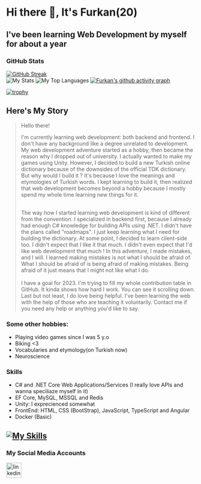 # Hi there 👋, It's Furkan(20)
## I've been learning Web Development by myself for about a year
### GitHub Stats
[![GitHub Streak](https://streak-stats.demolab.com?user=4furki4&theme=dark&hide_border=true&border_radius=20)](https://git.io/streak-stats)\
![My Stats](https://github-readme-stats-git-masterrstaa-rickstaa.vercel.app/api?username=4furki4&show_icons=true&theme=radical&line_height=30&card_width=300px&hide=prs,contribs&custom_title=Furkan%27s%20Github%20Stats&count_private=true&hide_border=true&border_radius=20)
![My Top Languages](https://github-readme-stats-git-masterrstaa-rickstaa.vercel.app/api/top-langs/?username=4furki4&layout=compact&theme=radical&langs_count=6&hide_border=true&border_radius=20)
[![Furkan's github activity graph](https://github-readme-activity-graph.vercel.app/graph?username=4furki4&theme=github-compact&hide_border=true&radius=16&bg_color=151515&custom_title=My%20Activity%20Graph%20^_^&title_color=26a641)](https://github.com/ashutosh00710/github-readme-activity-graph)

[![trophy](https://github-profile-trophy.vercel.app/?username=4furki4&theme=gruvbox&margin-w=100)](https://github.com/ryo-ma/github-profile-trophy)

## Here's My Story
>Hello there!
>
>I'm currently learning web development: both backend and frontend. I don't have any background like a degree unrelated to development. My web development adventure started as a hobby, then became the reason why I dropped out of university. I actually wanted to make my games using Unity. However, I decided to build a new Turkish online dictionary because of the downsides of the official TDK dictionary. But why would I build it ? It's because I love the meanings and etymologies of Turkish words. I kept learning to build it, then realized that web development becomes beyond a hobby because I mostly spend my whole time learning new things for it.
>
> \
The way how I started learning web development is kind of different from the convention. I specialized in backend first, because I already had enough C# knowledge for building APIs using .NET. I didn't have the plans called "roadmaps". I just keep learning what I need for building the dictionary. At some point, I decided to learn client-side too. I didn't expect that I like it that much. I didn't even expect that I'd like web development that much !
In this adventure, I made mistakes, and I will. I learned making mistakes is not what I should be afraid of. What I should be afraid of is being afraid of making mistakes. Being afraid of it just means that I might not like what I do. \
\
I have a goal for 2023. I'm trying to fill my whole contribution table in GitHub. It kinda shows how hard I work. You can see it scrolling down.
Last but not least, I do love being helpful. I've been learning the web with the help of those who are teaching it voluntarily. Contact me if you need any help or anything you'd like to say.

### Some other hobbies: 
* Playing video games since I was 5 y.o
* Biking <3 
* Vocabularies and etymology(on Turkish now)
* Neuroscience

### Skills
- C# and .NET Core Web Applications/Services (I really love APIs and wanna speciliaze myself in it)
- EF Core, MySQL, MSSQL and Redis
- Unity: I exprecienced somewhat 
- FrontEnd: HTML, CSS (BootStrap), JavaScript, TypeScript and Angular
- Docker (Basic)

[![My Skills](https://skillicons.dev/icons?i=cs,net,angular,ts,js,jquery,html,css,bootstrap,tailwind,docker,redis,mysql,unity)](https://skillicons.dev)
--------------------------------
### My Social Media Accounts

[<img src='https://skillicons.dev/icons?i=linkedin' alt='linkedin' height='40'>](https://www.linkedin.com/in/4furkancengiz4/)
